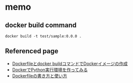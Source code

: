 # memo

## docker build command
`docker build -t test/sample:0.0.0 .`

## Referenced page
- [Dockerfileとdocker buildコマンドでDockerイメージの作成](https://atmarkit.itmedia.co.jp/ait/articles/1407/08/news031.html)
- [DockerでPython実行環境を作ってみる](https://qiita.com/jhorikawa_err/items/fb9c03c0982c29c5b6d5)
- [Dockerfileの書き方と使い方](https://blog.codecamp.jp/docker-file-how-to)

